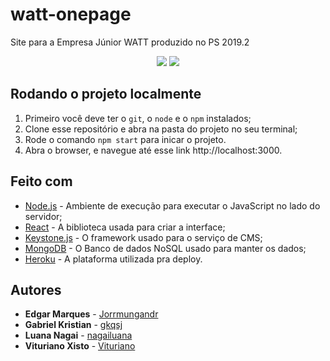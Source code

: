 # watt-onepage

Site para a Empresa Júnior WATT produzido no PS 2019.2
<p align="center">
  <img src="https://img.shields.io/badge/npm-v6.13.0-orange"/> <img src="https://img.shields.io/badge/node-v10.16.3-green"/>
<p/>

## Rodando o projeto localmente

1. Primeiro você deve ter o `git`, o `node` e o `npm` instalados;
2. Clone esse repositório e abra na pasta do projeto no seu terminal;
3. Rode o comando `npm start` para inicar o projeto.
4. Abra o browser, e navegue até esse link http://localhost:3000.

## Feito com

* [Node.js](https://nodejs.org) - Ambiente de execução para executar o JavaScript no lado do servidor;
* [React](https://reactjs.org) - A biblioteca usada para criar a interface;
* [Keystone.js](https://sass-lang.com/libsass) - O framework usado para o serviço de CMS;
* [MongoDB](https://www.mongodb.com/) - O Banco de dados NoSQL usado para manter os dados;
* [Heroku](https://www.heroku.com/platform) - A plataforma utilizada pra deploy.

## Autores

* **Edgar Marques** - [Jorrmungandr](https://github.com/Jorrmungandr)
* **Gabriel Kristian** - [gkqsj](https://github.com/gkqsj)
* **Luana Nagai** - [nagailuana](https://www.behance.net/user/?username=nagailuana)
* **Vituriano Xisto** - [Vituriano](https://github.com/Vituriano)
 
 
